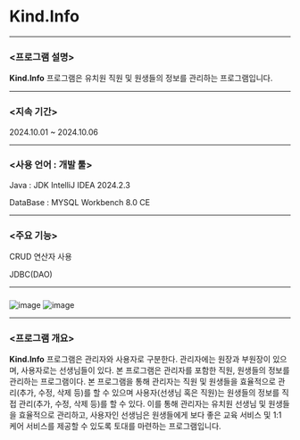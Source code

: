 # Kind.Info

-----------------------------------------------------------------------------------

### <프로그램 설명>

**Kind.Info** 프로그램은 유치원 직원 및 원생들의 정보를 관리하는 프로그램입니다.

-----------------------------------------------------------------------------------
### <지속 기간>

2024.10.01 ~ 2024.10.06

----------------------------------------------------------------------------------
### <사용 언어 : 개발 툴>

Java : JDK IntelliJ IDEA 2024.2.3

DataBase : MYSQL Workbench 8.0 CE

-----------------------------------------------------------------------------------

### <주요 기능>

CRUD 연산자 사용

JDBC(DAO)

----------------------------------------------------------------------------------
### <ERD>

![image](https://github.com/user-attachments/assets/83bf0af1-4b78-4de3-ba3f-6a4e8afe32d4)
![image](https://github.com/user-attachments/assets/47d0d3cf-70e0-4dc3-9ada-201763c21ec2)


----------------------------------------------------------------------------------

### <프로그램 개요>

**Kind.Info** 프로그램은 관리자와 사용자로 구분한다.
관리자에는 원장과 부원장이 있으며, 사용자로는 선생님들이 있다.
본 프로그램은 관리자를 포함한 직원, 원생들의 정보를 관리하는 프로그램이다.
본 프로그램을 통해 관리자는 직원 및 원생들을 효율적으로 관리(추가, 수정, 삭제 등)를 할 수 있으며
사용자(선생님 혹은 직원)는 원생들의 정보를 직접 관리(추가, 수정, 삭제 등)를 할 수 있다.
이를 통해 관리자는 유치원 선생님 및 원생들을 효율적으로 관리하고, 사용자인 선생님은 원생들에게 보다 좋은 교육 서비스 및 1:1 케어 서비스를 제공할 수 있도록 토대를 마련하는 프로그램입니다.

